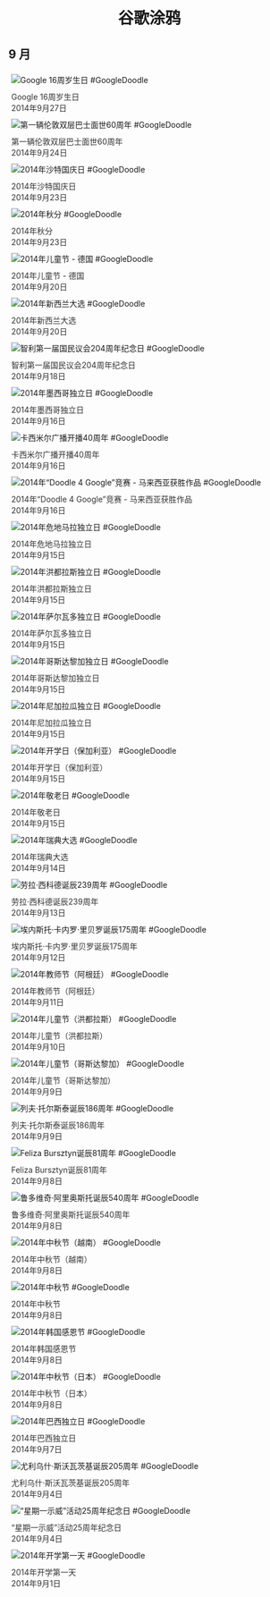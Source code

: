 
<h1 align="center"> 谷歌涂鸦 </h1>




## 9 月

<div class="image">


<img src="https://lh3.googleusercontent.com/XnVuDMqY67N6Q0nhgU3bXxvVDjuYQyB49NRCCkqnvLc1s-_p0G6LO51ttX_XGeEy5BxBxQsEVIenSS-v1VRANgfurm1EYlRlf2eKD0iK" alt="Google 16周岁生日 #GoogleDoodle" style="margin: 5px"/>
<div class="info" style="font-size: 14px; color:#333333; margin:5px"><div class="title">Google 16周岁生日</div><div class="date">2014年9月27日</div></div>

<img src="https://lh3.googleusercontent.com/oNrse8g65M1130yF7D-EfhrfSxG-uQRTuGm6lHibMQtdRQK0IOyJyk7dC-A1W6Mx1pTV3EuevPA9t0ygQ5Dz3eOq7DPmjjZrhOOYLI0" alt="第一辆伦敦双层巴士面世60周年 #GoogleDoodle" style="margin: 5px"/>
<div class="info" style="font-size: 14px; color:#333333; margin:5px"><div class="title">第一辆伦敦双层巴士面世60周年</div><div class="date">2014年9月24日</div></div>

<img src="https://lh3.googleusercontent.com/TKdQrgLQqfrZXz-c2bFlKfdG5lAAhVSvCMRZNUjtgMSmKNm1TpdF9_fwHUlx9usOM3OBHIletuH8r1_4eJG3SPTtx9LDAH2hdliDJmWj" alt="2014年沙特国庆日 #GoogleDoodle" style="margin: 5px"/>
<div class="info" style="font-size: 14px; color:#333333; margin:5px"><div class="title">2014年沙特国庆日</div><div class="date">2014年9月23日</div></div>

<img src="https://lh3.googleusercontent.com/B2VA3CHcJInTilOJh7yJQxOUtXTYrjby52WXhFfJDvpdKn_YtJEv7jOhHyGlclECZ3XLEnWRihWv2-0yhovSz0kL5G00xEus803o-M40aQ" alt="2014年秋分 #GoogleDoodle" style="margin: 5px"/>
<div class="info" style="font-size: 14px; color:#333333; margin:5px"><div class="title">2014年秋分</div><div class="date">2014年9月23日</div></div>

<img src="https://lh3.googleusercontent.com/GBNRD2TwHQCPXsLGNQN7MIFvpDeL_h2xhdoGEQws7StnWJQHd_zdnjhRTzFEi5Kjw63t0jc5i0lqW0-A61tb9tJhI3Mv7Ck9Fgm6EN1VuQ" alt="2014年儿童节 - 德国 #GoogleDoodle" style="margin: 5px"/>
<div class="info" style="font-size: 14px; color:#333333; margin:5px"><div class="title">2014年儿童节 - 德国</div><div class="date">2014年9月20日</div></div>

<img src="https://lh3.googleusercontent.com/zV39Vvj5cVgQQqO1_XnFUmm-eTA_lOVf407a_cGkpDoLoS5F-tWLVKfPFXXKOVzj_bdXSsCisF6rTeObz5TtaySX-bdJGunGKbffzJLm" alt="2014年新西兰大选 #GoogleDoodle" style="margin: 5px"/>
<div class="info" style="font-size: 14px; color:#333333; margin:5px"><div class="title">2014年新西兰大选</div><div class="date">2014年9月20日</div></div>

<img src="https://lh3.googleusercontent.com/BgBaf0CWB0aM3CekmLr8pcVZt9R0Ai1LOZ5hkRzM6YH1cHxKptJId6zaigxYFqSh-HSPBwllsBRzTPcsDOGi0lX1_lAZk-K_ofj3xCY" alt="智利第一届国民议会204周年纪念日 #GoogleDoodle" style="margin: 5px"/>
<div class="info" style="font-size: 14px; color:#333333; margin:5px"><div class="title">智利第一届国民议会204周年纪念日</div><div class="date">2014年9月18日</div></div>

<img src="https://lh3.googleusercontent.com/xgLjECuoxqMIq_BmVreF5R5e3NcQH8bYUiaZBv0sgB-byHq2hZh6O-k9O8l5MVnEFpTidVSGSe7iSLck2NpT8W6YlPAuwz4Xb-8lqGXX" alt="2014年墨西哥独立日 #GoogleDoodle" style="margin: 5px"/>
<div class="info" style="font-size: 14px; color:#333333; margin:5px"><div class="title">2014年墨西哥独立日</div><div class="date">2014年9月16日</div></div>

<img src="https://lh3.googleusercontent.com/PaqLL_67icFKhMxKu9k13C0QYdWlgBR1FpAVZjXB0ssoLBQ89WAZi0bMsUZEHm5DgwdjE5mxm8uMxf5tSIS6_ly2f6Z4xuD6NR_-cuX_kw" alt="卡西米尔广播开播40周年 #GoogleDoodle" style="margin: 5px"/>
<div class="info" style="font-size: 14px; color:#333333; margin:5px"><div class="title">卡西米尔广播开播40周年</div><div class="date">2014年9月16日</div></div>

<img src="https://lh3.googleusercontent.com/IVvJ4Caur-PWr_3YeBwPbwIBXyXutAj4TOSY-f1IjNtj79E5R6QE0rQhCnVbxylCD7pqX87FTF0hfEldwNualvq7Y1LOlVZ56gG9G0Wx" alt="2014年“Doodle 4 Google”竞赛 - 马来西亚获胜作品 #GoogleDoodle" style="margin: 5px"/>
<div class="info" style="font-size: 14px; color:#333333; margin:5px"><div class="title">2014年“Doodle 4 Google”竞赛 - 马来西亚获胜作品</div><div class="date">2014年9月16日</div></div>

<img src="https://lh3.googleusercontent.com/V2JXjy7suZ56ihIOD2gvspmxVsybv0VkSJqJNgBnQyCXPXW4ZmVJZ8I584w2mpSmyf6FT9Vn7UG7g7BvmpUrDdMBLYb8QuRbTPqDvns" alt="2014年危地马拉独立日 #GoogleDoodle" style="margin: 5px"/>
<div class="info" style="font-size: 14px; color:#333333; margin:5px"><div class="title">2014年危地马拉独立日</div><div class="date">2014年9月15日</div></div>

<img src="https://lh3.googleusercontent.com/_tqOkcHTmAXJvV4h_4HirNtZnxH3T5oNlXHlfFPguyrAxR-LDGhQBEZ9tF5dx2pYmKNM9abVXRNsFuku93gJS-RYCwUAiAdhyBy70bxgjQ" alt="2014年洪都拉斯独立日 #GoogleDoodle" style="margin: 5px"/>
<div class="info" style="font-size: 14px; color:#333333; margin:5px"><div class="title">2014年洪都拉斯独立日</div><div class="date">2014年9月15日</div></div>

<img src="https://lh3.googleusercontent.com/MLxJInwtTBq7bjBhszo1PSiGLIW4G96bLSCR4RBaLSSG3xPUTl2WmGZ0DfFNQUoSfBigDHMg5E9mB0iMBWYibvxVNM1b99ezSJtSQBT6" alt="2014年萨尔瓦多独立日 #GoogleDoodle" style="margin: 5px"/>
<div class="info" style="font-size: 14px; color:#333333; margin:5px"><div class="title">2014年萨尔瓦多独立日</div><div class="date">2014年9月15日</div></div>

<img src="https://lh3.googleusercontent.com/dRD-h7K63jcjjfCGXctZOSJJzS9XqoxqlBtwTjfc96YMmrKBCUvM10NEasJYvgtj2rtZjazTjN5pm9ibhCKxEgVP1Cry7KdP8vpoWwCC" alt="2014年哥斯达黎加独立日 #GoogleDoodle" style="margin: 5px"/>
<div class="info" style="font-size: 14px; color:#333333; margin:5px"><div class="title">2014年哥斯达黎加独立日</div><div class="date">2014年9月15日</div></div>

<img src="https://lh3.googleusercontent.com/MCpBZ4N1zCuTIjnlbNRhG4d3SVotz2UzFT_PQTA1kcSMd3FshQNVJ3iTu_LEFaNIlNclHPVa8ADYtRWU73bqa-2KXvb3SU7rFJtAD-YT" alt="2014年尼加拉瓜独立日 #GoogleDoodle" style="margin: 5px"/>
<div class="info" style="font-size: 14px; color:#333333; margin:5px"><div class="title">2014年尼加拉瓜独立日</div><div class="date">2014年9月15日</div></div>

<img src="https://lh3.googleusercontent.com/HCpq-Zgku83SFF_XNcMrj9t133JSEjV9jToOwSPiiBpysr-_aXjN3UzI43hulh8SX8zinSD8Uq2Dkw5Ce8-emgOvGHiictPqbuJ7dFYo" alt="2014年开学日（保加利亚） #GoogleDoodle" style="margin: 5px"/>
<div class="info" style="font-size: 14px; color:#333333; margin:5px"><div class="title">2014年开学日（保加利亚）</div><div class="date">2014年9月15日</div></div>

<img src="https://lh3.googleusercontent.com/ZNjMyVmAmMwpyRxZEh4eQFwBZ1SNOr5ervt8UIaBPVo67RssIWH2tngx8lUq0yorQfV16Ipujc0JVkSx5oZkrYKRj4f8FqTQMZEFtI6B" alt="2014年敬老日 #GoogleDoodle" style="margin: 5px"/>
<div class="info" style="font-size: 14px; color:#333333; margin:5px"><div class="title">2014年敬老日</div><div class="date">2014年9月15日</div></div>

<img src="https://lh3.googleusercontent.com/ngKg0mAt8cHTkE_ooMedUpbo197L1MTwHeTKqWjoWhTf-pn3occp1oBdUtL1xFsUXL-hGmBxQZJbmQYOpSBN8Y07cm_c79yNp84hOuIp" alt="2014年瑞典大选 #GoogleDoodle" style="margin: 5px"/>
<div class="info" style="font-size: 14px; color:#333333; margin:5px"><div class="title">2014年瑞典大选</div><div class="date">2014年9月14日</div></div>

<img src="https://lh3.googleusercontent.com/oMUgbu7h4Finun7gBS4e0VjSnNCiEiqAubguAbQx8phtvM67_WiG1X8IKzeGc2_bKNZhcqT7PsTT5okuXcjiBW3WXCAUmaex_n_vEg" alt="劳拉·西科德诞辰239周年 #GoogleDoodle" style="margin: 5px"/>
<div class="info" style="font-size: 14px; color:#333333; margin:5px"><div class="title">劳拉·西科德诞辰239周年</div><div class="date">2014年9月13日</div></div>

<img src="https://lh3.googleusercontent.com/sCc5_hp3ggqWo8jfwMn0xd6a4-WAtgBqo1RuW9sMlfezUKzcbqtPng3Q3ECm-YauUThGhLh7pgMo7XOLzVYM2j-XlBcx99mKcFAU74t-" alt="埃内斯托·卡内罗·里贝罗诞辰175周年 #GoogleDoodle" style="margin: 5px"/>
<div class="info" style="font-size: 14px; color:#333333; margin:5px"><div class="title">埃内斯托·卡内罗·里贝罗诞辰175周年</div><div class="date">2014年9月12日</div></div>

<img src="https://lh3.googleusercontent.com/6rrW-nmeUQYThPhB_JE4HnS4aSLkSqU71zlVA7Y9nbAvOjHdww5kCQ_hAsu5OWSJuBed_K3w0mQ3IKwWrH3O9RCB2wPt1Gd9CZWKxg6xTQ" alt="2014年教师节（阿根廷） #GoogleDoodle" style="margin: 5px"/>
<div class="info" style="font-size: 14px; color:#333333; margin:5px"><div class="title">2014年教师节（阿根廷）</div><div class="date">2014年9月11日</div></div>

<img src="https://lh3.googleusercontent.com/G04mW_K1nRLnANH5Bn2rvMJnvag8qFGOhe-eKFLZg4lKOELLWsk5BnwUZ6JaIFuFd3-Y7110kwJpG62DA2NM5fGtfk1gqVzMkQ4JqEE" alt="2014年儿童节（洪都拉斯） #GoogleDoodle" style="margin: 5px"/>
<div class="info" style="font-size: 14px; color:#333333; margin:5px"><div class="title">2014年儿童节（洪都拉斯）</div><div class="date">2014年9月10日</div></div>

<img src="https://lh3.googleusercontent.com/yxnIvZu_DOk8O4_YbPUQh1CBQr0oo9ges1D8AbdryA7D7pjjHendeSrkDF-k-x-2HEgt-sOfyrlbpnA7Kl6mrRAbJywB6O_raTIUe7yY" alt="2014年儿童节（哥斯达黎加） #GoogleDoodle" style="margin: 5px"/>
<div class="info" style="font-size: 14px; color:#333333; margin:5px"><div class="title">2014年儿童节（哥斯达黎加）</div><div class="date">2014年9月9日</div></div>

<img src="https://lh3.googleusercontent.com/ET-OVQZYfdE0JDzi5c52NjaHR0i3cLDS8Njg7uh4MfZtR2cNEPRB4QMCx_WU-D0usol_b_xmJTWfISm1Vwx_ClFqnAEuFXbBsGKKKenJ" alt="列夫·托尔斯泰诞辰186周年 #GoogleDoodle" style="margin: 5px"/>
<div class="info" style="font-size: 14px; color:#333333; margin:5px"><div class="title">列夫·托尔斯泰诞辰186周年</div><div class="date">2014年9月9日</div></div>

<img src="https://lh3.googleusercontent.com/OJhIm8Yf1PPLLpqXuxmGc1UbCvvDiQCR9zr5QrCR1ycFdGerIg-xiYOUQ4szb00gc0VDvE2JCMMXi7JsvOvs84SLRWk9Hxok75T3CNiY" alt="Feliza Bursztyn诞辰81周年 #GoogleDoodle" style="margin: 5px"/>
<div class="info" style="font-size: 14px; color:#333333; margin:5px"><div class="title">Feliza Bursztyn诞辰81周年</div><div class="date">2014年9月8日</div></div>

<img src="https://lh3.googleusercontent.com/WYLpe2qMLJUy0z_yT-D0NGKen39EPGF-JwwGHSy6S2GzbyiXPlYZfTOYulz6ES-NUHjGQbLYkEfhc9NmiDNA-B4nzWvKwmXWQCB9rOE" alt="鲁多维奇·阿里奥斯托诞辰540周年 #GoogleDoodle" style="margin: 5px"/>
<div class="info" style="font-size: 14px; color:#333333; margin:5px"><div class="title">鲁多维奇·阿里奥斯托诞辰540周年</div><div class="date">2014年9月8日</div></div>

<img src="https://lh3.googleusercontent.com/qW70zwJ8Qqy7KiLDEIjIYLa_3KgI6IdAtfQ5MxvyhNCgqc8BDWXYNMxAx5ArCSOnsETE6S0WRZD6qlnzpR6--QfCvtKm1LaPQDOAIlpI" alt="2014年中秋节（越南） #GoogleDoodle" style="margin: 5px"/>
<div class="info" style="font-size: 14px; color:#333333; margin:5px"><div class="title">2014年中秋节（越南）</div><div class="date">2014年9月8日</div></div>

<img src="https://lh3.googleusercontent.com/GzmcIlUxowtlKazeh13zdTbKBtj5T0cLB3-zkupmYYqDX4hg2UfVCGr69w0GsPJzgNRUJ-XmPqYhYq7ULgz0Bggv867plbBPPC2MY8k" alt="2014年中秋节 #GoogleDoodle" style="margin: 5px"/>
<div class="info" style="font-size: 14px; color:#333333; margin:5px"><div class="title">2014年中秋节</div><div class="date">2014年9月8日</div></div>

<img src="https://lh3.googleusercontent.com/C0uv3dbUIjDwR3azyWYOeKy56Ej9yMbabQmNXgiJtMECnZ3lxZj06WpFwLVrGETE-zi8EMZnm0zS5SGdXuhFQhMdBHUhB5VGE-cjMag" alt="2014年韩国感恩节 #GoogleDoodle" style="margin: 5px"/>
<div class="info" style="font-size: 14px; color:#333333; margin:5px"><div class="title">2014年韩国感恩节</div><div class="date">2014年9月8日</div></div>

<img src="https://lh3.googleusercontent.com/y8foks9UCOD4I8XP1oOHtSZwPJTP8WrSRbSAtumZszN3cqwKuKlTm9_PhFdaH_sCE6dhzWYo9-hIuKrIUNGF49qyY18KGLL2hAvco-pX" alt="2014年中秋节（日本） #GoogleDoodle" style="margin: 5px"/>
<div class="info" style="font-size: 14px; color:#333333; margin:5px"><div class="title">2014年中秋节（日本）</div><div class="date">2014年9月8日</div></div>

<img src="https://lh3.googleusercontent.com/1kuO2kic8EABAMJjMH6St7nv7nF51tGJkvB32nR74Vh_IuHZiTc1Mxfbhu2meoohufyYHEjXCoPpLtO1KTd5HfdUD8ZOUrv9Q743pvqXFA" alt="2014年巴西独立日 #GoogleDoodle" style="margin: 5px"/>
<div class="info" style="font-size: 14px; color:#333333; margin:5px"><div class="title">2014年巴西独立日</div><div class="date">2014年9月7日</div></div>

<img src="https://lh3.googleusercontent.com/ODyY54zYWf6orx2Q3EiqzINY3tGFny0U3THM4IhhGio-C1fMnFdg8RVKEwWqfovlCyOz8lipxRuNWSU6ouO5k5hs1C9h7Le0r3ZmpsQA" alt="尤利乌什·斯沃瓦茨基诞辰205周年 #GoogleDoodle" style="margin: 5px"/>
<div class="info" style="font-size: 14px; color:#333333; margin:5px"><div class="title">尤利乌什·斯沃瓦茨基诞辰205周年</div><div class="date">2014年9月4日</div></div>

<img src="https://lh3.googleusercontent.com/8NjYHAegTLFF3_UNPH1qYFU3R52Q9jLlzy785VLvy5i2HtbkEcb79FhWqABbDpkS1p-AnEK9hKltTsmalyn9jB1H6kWSezXrbbysE3c" alt="“星期一示威”活动25周年纪念日 #GoogleDoodle" style="margin: 5px"/>
<div class="info" style="font-size: 14px; color:#333333; margin:5px"><div class="title">“星期一示威”活动25周年纪念日</div><div class="date">2014年9月4日</div></div>

<img src="https://lh3.googleusercontent.com/aqi7KSMOiMEzCTKaseBd-9bdbv1Fa3nesXxu-DpSxz_FnecdHUIVWavZ3xLmGUgM_ecjFKTgMHGHoWZwXqqPWReoWMvVkBB4Js8dyWMw" alt="2014年开学第一天 #GoogleDoodle" style="margin: 5px"/>
<div class="info" style="font-size: 14px; color:#333333; margin:5px"><div class="title">2014年开学第一天</div><div class="date">2014年9月1日</div></div>

</div>








